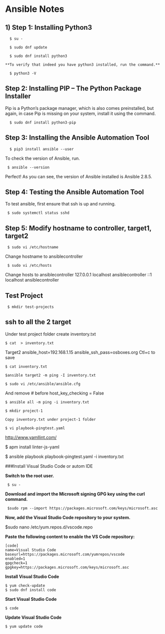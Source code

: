    # Ansible Notes
  
  ## 1) Step 1: Installing Python3
      
      $ su -
      
      $ sudo dnf update
      
      $ sudo dnf install python3
    
    **To verify that indeed you have python3 installed, run the command.**
    
      $ python3 -V

## Step 2: Installing PIP – The Python Package Installer

Pip is a Python’s package manager, which is also comes preinstalled, but again, in case Pip is missing on your system, install it using the command.

      $ sudo dnf install python3-pip

## Step 3: Installing the Ansible Automation Tool

      $ pip3 install ansible --user

To check the version of Ansible, run.

     $ ansible --version

Perfect! As you can see, the version of Ansible installed is Ansible 2.8.5.

## Step 4: Testing the Ansible Automation Tool

To test ansible, first ensure that ssh is up and running.
    
     $ sudo systemctl status sshd


## Step 5:  Modify hostname to controller, target1, target2

     $ sudo vi /etc/hostname  

Change hostname to ansiblecontroller

     $ sudo vi /etc/hosts

Change hosts to ansiblecontroller
127.0.0.1 localhost ansiblecontroller
::1       localhost ansiblecontroller

## Test Project
     
     $ mkdir test-projects
## ssh to all the 2 target  

Under test project folder create inventory.txt

    $ cat  > inventory.txt

Target2 ansible_host=192.168.1.15 ansible_ssh_pass=osboxes.org
Ctl+c to save

    $ cat inventory.txt
    
    $ansible target2 -m ping -I inventory.txt 

    $ sudo vi /etc/ansible/ansible.cfg 

And remove # before host_key_checking = False

    $ ansible all -m ping -i inventory.txt

    $ mkdir project-1

    Copy inventory.txt under project-1 folder
    
    $ vi playbook-pingtest.yaml

  http://www.yamllint.com/




  $ apm install linter-js-yaml

  $ ansible playbook playbook-pingtest.yaml -i inventory.txt
  
###Install Visual Studio Code or autom IDE

**Switch to the root user.**
      
     $ su -
    
**Download and import the Microsoft signing GPG key using the curl command.**

     $sudo rpm --import https://packages.microsoft.com/keys/microsoft.asc
   
 **Now, add the Visual Studio Code repository to your system.**

$sudo nano /etc/yum.repos.d/vscode.repo

**Paste the following content to enable the VS Code repository:**

	[code]
	name=Visual Studio Code
	baseurl=https://packages.microsoft.com/yumrepos/vscode
	enabled=1
	gpgcheck=1
	gpgkey=https://packages.microsoft.com/keys/microsoft.asc

**Install Visual Studio Code**

    $ yum check-update
    $ sudo dnf install code
  
**Start Visual Studio Code**
  
    $ code

**Update Visual Studio Code**

    $ yum update code
  

